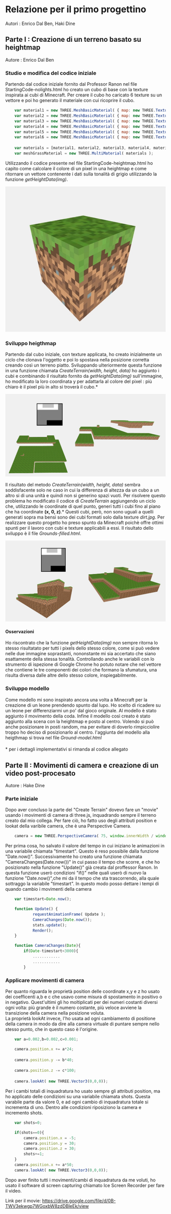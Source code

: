 # Relazione per il primo progettino
Autori : Enrico Dal Ben, Haki Dine

## Parte I : Creazione di un terreno basato su heightmap
Autore : Enrico Dal Ben

### Studio e modifica del codice iniziale
Partendo dal codice iniziale fornito dal Professor Ranon nel file StartingCode-nolights.html ho creato un cubo di base con la texture inspirata ai cubi di Minecraft.
Per creare il cubo ho caricato 6 texture su un vettore e poi ho generato il materiale con cui ricoprire il cubo.
```javascript
  	var material1 = new THREE.MeshBasicMaterial( { map: new THREE.TextureLoader().load('textures/border.jpg') } );
	var material2 = new THREE.MeshBasicMaterial( { map: new THREE.TextureLoader().load('textures/border.jpg') } );
	var material3 = new THREE.MeshBasicMaterial( { map: new THREE.TextureLoader().load('textures/grass.jpg') } );
	var material4 = new THREE.MeshBasicMaterial( { map: new THREE.TextureLoader().load('textures/dirt.jpg') } );
	var material5 = new THREE.MeshBasicMaterial( { map: new THREE.TextureLoader().load('textures/border.jpg') } );
	var material6 = new THREE.MeshBasicMaterial( { map: new THREE.TextureLoader().load('textures/border.jpg') } );
  
	var materials = [material1, material2, material3, material4, material5, material6];
	var meshGrassMaterial = new THREE.MultiMaterial( materials );
```
Utilizzando il codice presente nel file StartingCode-heightmap.html ho capito come calcolare il colore di un pixel in una heightmap e come ritornare un vettore contenente i dati sulla tonalità di grigio utilizzando la funzione *getHeightData(img)*.

![Cubo iniziale](img/cubo.jpg)

### Sviluppo heigthmap
Partendo dal cubo iniziale, con texture applicata, ho creato inizialmente un ciclo che clonava l'oggetto e poi lo spostava nella posizione corretta creando così un terreno piatto.
Sviluppando ulteriormente questa funzione in una funzione chiamata *CreateTerrain(width, height, data)* ho aggiunto i cubi e combinando il risultato fornito da *getHeightData(img)* sull'immagine, ho modificato la loro coordinata y per adattarla al colore del pixel : più chiaro è il pixel più in alto si troverà il cubo.\*

![risultato intermedio](img/complete.jpg)

Il risultato del metodo *CreateTerrain(width, height, data)* sembra soddisfacente solo ne caso in cui la differenza di altezza da un cubo a un altro si di una unità e quindi non si generino spazi vuoti.
Per risolvere questo problema ho modificato il codice di *CreateTerrain* aggiungendo un ciclo che, utilizzando le coordinate di quel punto, generi tutti i cubi fino al piano che ha coordinate **(x, 0, z)**.\*
Questi cubi, però, non sono uguali a quelli generati sopra ma bensi sono dei cubi formati solo dalla texture *dirt.jpg*.
Per realizzare questo progetto ho preso spunto da Minecraft poichè offre ottimi spunti per il lavoro con cubi e texture applicabili a essi.
Il risultato dello sviluppo è il file *Grounds-filled.html*.

![Risultato finale](img/complete2.jpg)

#### Osservazioni
Ho riscontrato che la funzione *getHeightData(img)* non sempre ritorna lo stesso risultatato per tutti i pixels dello stesso colore, come si può vedere nelle due immagine soprastanti, nononstante mi sia accertato che siano esattamente della stessa tonalità.
Controllando anche le variabili con lo strumento di ispezione di Google Chrome ho potuto notare che nel vettore che contiene le tre componenti dei colori che formano la sfumatura, una risulta diversa dalle altre dello stesso colore, inspiegabilmente.

### Sviluppo modello
Come modello mi sono inspirato ancora una volta a Minecraft per la creazione di un leone prendendo spunto dal lupo.
Ho scelto di ricadere su un leone per differenziarmi un po' dal gioco originale.
Al modello è stato aggiunto il movimento della coda.
Infine il modello così creato è stato aggiunto alla scena con la heightmap e posto al centro.
Volendo si può anche posizionare in posti random, ma per evitare di doverlo rimpicciolire troppo ho deciso di posizionarlo al centro.
l'aggiunta del modello alla heigthmap si trova nel file *Ground-model.html*

####
\* per i dettagli implementativi si rimanda al codice allegato

## Parte II : Movimenti di camera e creazione di un video post-procesato
Autore : Hake Dine


### Parte iniziale 
Dopo aver concluso la parte del "Create Terrain" dovevo fare un "movie" usando i movimenti di camera di three.js, inquadrando sempre il terreno creato dal mio collega. Per fare ciò, ho fatto uso degli attributi position e lookat della varibile camera, che è una Perspective Camera.
  
```javascript
  	camera = new THREE.PerspectiveCamera( 75, window.innerWidth / window.innerHeight, 0.1, 1000 );
```
Per prima cosa, ho salvato il valore del tempo in cui iniziano le animazioni in una variabile chiamata "timestart". Questo è reso possibile dalla funzione "Date.now()". Successivamente ho creato una funzione chiamata "CameraChanges(Date.now())" in cui passo il tempo che scorre, e che ho posizionato nella funzione 
"Update()" già creata dal proffessor Ranon. In questa funzione userò condizioni "if()" nelle quali userò di nuovo la funzione "Date.now()",che mi da il tempo che sta trascorrendo, alla quale sottraggo la variabile "timestart". In questo modo  posso dettare i tempi di quando cambio i movimenti della camera

```javascript
	var timestart=Date.now();
```	
```javascript	
	function Update() {
			requestAnimationFrame( Update );
			CameraChanges(Date.now());
			stats.update();
			Render();
	}
```
```javascript	
	function CameraChanges(Date){
		if(Date-timestart<3000){
			............
			............
		}
```

### Applicare movimenti di camera

Per quanto riguarda le proprietà position delle coordinate x,y e z ho usato dei coefficenti a,b e c che usavo come misura di spostamento in positivo o in negativo. 
Quest'ultimi gli ho moltiplicati per dei numeri costanti diversi ogni volta: più grande è il numero costante, più veloce avviene la transizione della camera nella posizione voluta.  
La proprietà lookAt invece, l'ho usata ad ogni cambiamento di positione della camera in modo da dire alla camera virtuale di puntare sempre nello stesso punto, che in questo caso è l'origine.
 
```javascript
	var a=0.002,b=0.002,c=0.001;
```	
```javascript	
	camera.position.x += a*24;
	
	camera.position.y -= b*40;
	
	camera.position.z -= c*100;
	
	camera.lookAt( new THREE.Vector3(0,0,0));
```

Per i cambi totali di inquadratura ho usato sempre gli attributi position, ma ho applicato delle condizioni su una variabile chiamata shots. Questa varabile parte da valore 0, e ad
ogni cambio di inquadratura totale si incrementa di uno. Dentro alle condizioni riposiziono la camera e incremento shots. 
 
```javascript
	var shots=0;
```	
```javascript	
	if(shots==0){
		camera.position.x = -5;
		camera.position.y = 30;
		camera.position.z = 30;
		shots+=1;		
	}	
	camera.position.x += a*50;
	camera.lookAt( new THREE.Vector3(0,0,0));
```

Dopo aver finito tutti i movimenti/cambi di inquadratura da me voluti, ho usato il software di screen capturing chiamato Ice Screen Recorder per fare il video.

Link per il movie: https://drive.google.com/file/d/0B-TWV3ekwgp7WGoxbW8zdDBleEk/view

